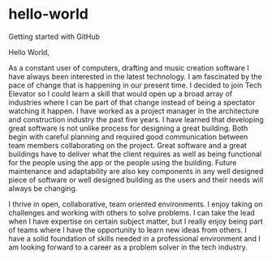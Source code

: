 # hello-world
Getting started with GitHub

Hello World,

As a constant user of computers, drafting and music creation software I have always been interested in the latest technology. I am fascinated by the pace of change that is happening in our present time. I decided to join Tech Elevator so I could learn a skill that would open up a broad array of industries where I can be part of that change instead of being a spectator watching it happen. I have worked as a project manager in the architecture and construction industry the past five years. I have learned that developing great software is not unlike process for designing a great building. Both begin with careful planning and required good communication between team members collaborating on the project. Great software and a great buildings have to deliver what the client requires as well as being functional for the people using the app or the people using the building. Future maintenance and adaptability are also key components in any well designed piece of software or well designed building as the users and their needs will always be changing.

I thrive in open, collaborative, team oriented environments. I enjoy taking on challenges and working with others to solve problems. I can take the lead when I have expertise on certain subject matter, but I really enjoy being part of teams where I have the opportunity to learn new ideas from others. I have a solid foundation of skills needed in a professional environment and I am looking forward to a career as a problem solver in the tech industry.